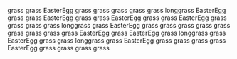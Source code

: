 grass grass EasterEgg grass grass grass grass
grass longgrass EasterEgg grass grass EasterEgg grass
grass EasterEgg grass grass EasterEgg grass grass
grass grass longgrass grass EasterEgg grass grass
grass grass grass grass grass grass grass
EasterEgg grass EasterEgg grass longgrass grass EasterEgg
grass grass longgrass grass EasterEgg grass grass
grass grass EasterEgg grass grass grass grass
